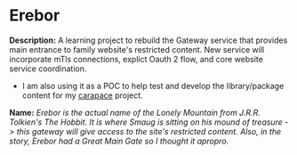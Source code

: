 # Erebor

**Description:** A learning project to rebuild the Gateway service that provides main entrance to family website's restricted content.  New service will incorporate mTls connections, explict Oauth 2 flow, and core website service coordination.

* I am also using it as a POC to help test and develop the library/package content for my [carapace](https://github.com/tdeslauriers/carapace) project.  

**Name:** _Erebor is the actual name of the Lonely Mountain from J.R.R. Tolkien's The Hobbit.  It is where Smaug is sitting on his mound of treasure -> this gateway will give access to the site's restricted content. Also, in the story, Erebor had a Great Main Gate so I thought it apropro._

